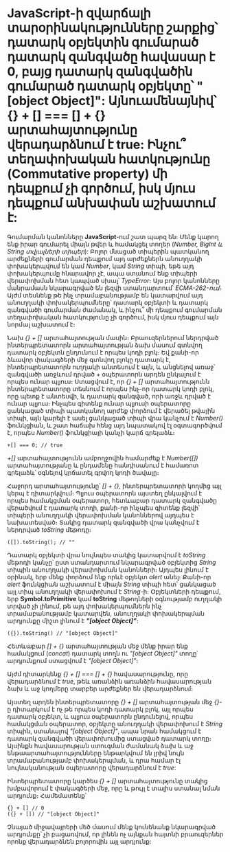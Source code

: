 # JavaScript-ի զվարճալի տարօրինակությունները շարքից՝ դատարկ օբյեկտին գումարած դատարկ զանգվածը հավասար է 0, բայց դատարկ զանգվածին գումարած դատարկ օբյեկտը՝ "[object Object]": Այնուամենայնիվ՝ {} + [] === [] + {} արտահայտությունը վերադարձնում է true: Ինչու՞ տեղափոխական հատկությունը (Commutative property) մի դեպքում չի գործում, իսկ մյուս դեպքում անխափան աշխատում է:

Գումարման կանոնները **JavaScript**-ում շատ պարզ են։ Մենք կարող ենք իրար գումարել միայն թվեր և համակցել տողեր (_Number, BigInt և String տվյալների տիպեր_): Բոլոր մնացած տիպերին պատկանող արժեքների գումարման դեպքում այդ արժեքներն անուղղակի փոխակերպվում են կամ _Number_, կամ _String_ տիպի, եթե այդ փոխակերպումը հնարավոր չէ, ապա ստանում ենք տիպերի վերափոխման հետ կապված սխալ՝ _TypeError_։ Այս բոլոր կանոնները մանրամասն նկարագրված են լեզվի ստանդարտում՝ _ECMA-262-ում_։ Այժմ տեսնենք թե ինչ տրամաբանությամբ են կատարվում այդ անուղղակի փոխակերպումները՝ դատարկ օբյեկտի և դատարկ զանգվածի գումարման ժամանակ, և ինչու՞ մի դեպքում գումարման տեղափոխական հատկությունը չի գործում, իսկ մյուս դեպքում այն նորմալ աշխատում է։

Նախ _{} + []_ արտահայտության մասին։ Բրաուզերներում ներդրված ինտերպրետատորն արտահայտության ձախ մասում գտնվող դատարկ օբյեկտն ընդունում է որպես կոդի բլոկ։ Եվ քանի-որ ձևավոր փակագծերի մեջ գտնվող բլոկը դատարկ է, ինտերպրետատորն ուղղակի անտեսում է այն, և անցնելով առաջ՝ զանգվածի առջևում դրված + օպերատորն արդեն ընկալում է որպես ունար պլյուս։ Ստացվում է, որ _{} + []_ արտահայտությունն ինտերպրետատորը տեսնում է որպես ինչ-որ դատարկ կոդի բլոկ, որը պետք է անտեսվի, և դատարկ զանգված, որի առջև դրված է ունար պլյուս։ Ինչպես գիտենք ունար պլյուսի օպերատորը ցանկացած տիպի պատկանող արժեք փորձում է վերածել թվային տիպի, այն կարելի է ասել ցանկացած տիպի վրա կանչում է _Number()_ ֆունկցիան, և շատ հաճախ հենց այդ նպատակով էլ օգտագործվում է, որպես _Number()_ ֆունկցիայի կանչի կարճ գրելաձև։

```
+[] === 0; // true
```

_+[]_ արտահայտությունն ամբողջովին համարժեք է _Number([])_ արտահայտությանը և ընդամենը հանդիսանում է համառոտ գրելաձև՝ օգնելով կրճատել գրվող կոդի ծավալը։

Հաջորդ արտահայտությունը՝ _[] + {}_, ինտերպրետատորի կողմից այլ կերպ է դիտարկվում։ Պլյուս օպերատորն այստեղ ընկալվում է որպես համակցման օպերատոր, հետևաբար դատարկ զանգվածը վերածվում է դատարկ տողի, քանի-որ ինչպես գիտենք լեզվի՝ տիպերի անուղղակի վերափոխման կանոններով այդպես է նախատեսված։ Տակից դատարկ զանգվածի վրա կանչվում է ներդրված _toString_ մեթոդը։

```
([]).toString(); // ""
```

Դատարկ օբյեկտի վրա նույնպես տակից կատարվում է _toString_ մեթոդի կանչը՝ ըստ ստանդարտում նկարագրված օբյեկտից _String_ տիպին անուղղակի վերափոխման կանոնների։ Այդպես լինում է օրինակ, երբ մենք փորձում ենք որևէ օբյեկտ _alert_ անել։ Քանի-որ _alert_ ֆունկցիան աշխատում է միայն _String_ տիպի հետ՝ ցանկացած այլ տիպ անուղղակի վերափոխում է _String_-ի։ Օբյեկտների դեպքում, երբ **Symbol.toPrimitive** կամ **toString** մեթոդների օգնությամբ ուղղակի տրված չի լինում, թե այդ փոխակերպումներն ինչ տրամաբանությամբ կատարվեն, անուղղակի փոխակերպման արդյունքը միշտ լինում է **_"[object Object]"_**։

```
({}).toString() // "[object Object]"
```

Հետևաբար _[] + {}_ արտահայտության մեջ մենք իրար ենք համակցում (_concat_) դատարկ տողն ու _"[object Object]"_ տողը՝ արդյունքում ստացվում է _"[object Object]"_։

Այժմ դիտարկենք _{} + [] === [] + {}_ հավասարությունը, որը վերադարձնում է _true_, թեև առանձին առանձին հավասարության ձախ և աջ կողմերը տարբեր արժեքներ են վերադարձնում։

Այստեղ արդեն ինտերպրետատորը _{} + []_ արտահայտության մեջ _{}_-ը դիտարկում է ոչ թե որպես կոդի դատարկ բլոկ, այլ որպես դատարկ օբյեկտ, և պլյուս օպերատորն ընդունելով, որպես համակցման օպերատոր, օբյեկտը անուղղակի վերափոխում է _String_ տիպին, ստանալով _"[object Object]"_, ապա նրան համակցում է դատարկ զանգվածի վերափոխումից ստացված դատարկ տողը։ Այսինքն հավասարության ստուգման ժամանակ ձախ և աջ ենթաարտահայտությունները ենթարկվում են լրիվ նույն տրամաբանությամբ փոխակերպման, և դրա համար էլ նույնականության օպերատորը վերադարձնում է _true_:

Ինտերպրետատորը կարծես _{} + []_ արտահայտությունը տակից խմբավորում է փակագծերի մեջ, որը և թույլ է տալիս ստանալ նման արդյունք։ Համեմատենք՝

```
{} + [] // 0
({} + []) // "[object Object]"
```

Չնայած միջավայրերի մեծ մասում մենք կունենանք նկարագրված արդյունքը՝ չի բացառվում, որ լինեն ոչ այնքան հայտնի բրաուզերներ որոնք վերադարձնեն բոլորովին այլ արդյունք:
